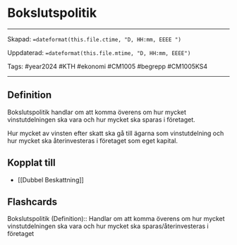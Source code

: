 # Bokslutspolitik

---

Skapad: `=dateformat(this.file.ctime, "D, HH:mm, EEEE ")`

Uppdaterad: `=dateformat(this.file.mtime, "D, HH:mm, EEEE")`

Tags: #year2024 #KTH #ekonomi #CM1005 #begrepp #CM1005KS4

---

## Definition

Bokslutspolitik handlar om att komma överens om hur mycket vinstutdelningen ska vara och hur mycket ska sparas i företaget.

Hur mycket av vinsten efter skatt ska gå till ägarna som vinstutdelning och hur mycket ska återinvesteras i företaget som eget kapital.

## Kopplat till

- [[Dubbel Beskattning]]

## Flashcards

Bokslutspolitik (Definition):: Handlar om att komma överens om hur mycket vinstutdelningen ska vara och hur mycket ska sparas/återinvesteras i företaget
<!--SR:!2024-03-16,12,270!2024-03-21,16,292-->
